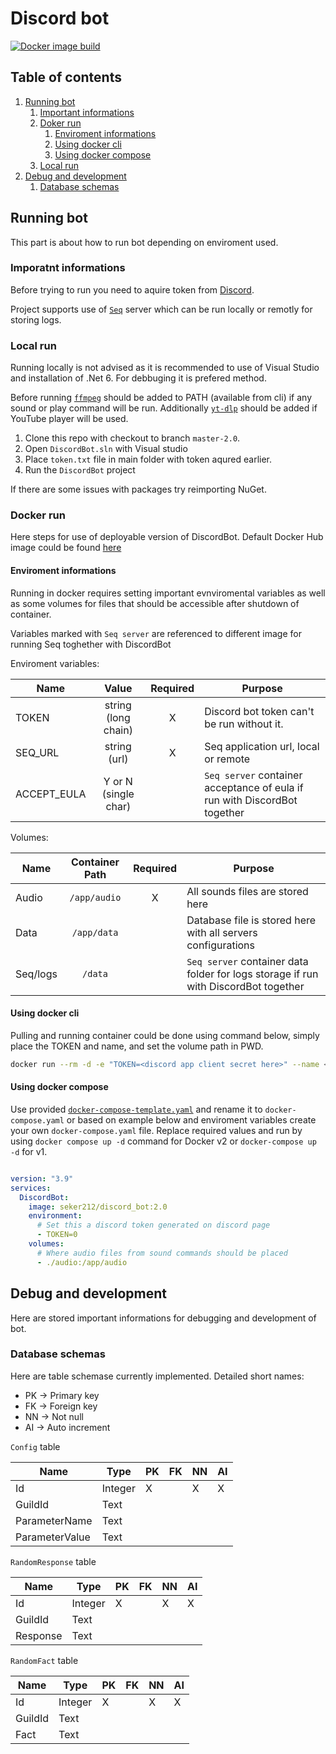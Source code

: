 # Discord bot

[![Docker image build](https://github.com/seker212/Discord_bot/actions/workflows/container-image-update.yml/badge.svg?branch=master-2.0)](https://github.com/seker212/Discord_bot/actions/workflows/container-image-update.yml)

## Table of contents

1. [Running bot](#tc1)
    1. [Important informations](#tc11)
    2. [Doker run](#tc13)
        1. [Enviroment informations](#tc131)
        2. [Using docker cli](#tc132)
        3. [Using docker compose](#tc133)
    3. [Local run](#tc12)
2. [Debug and development](#tc2)
    1. [Database schemas](#tc21)

## Running bot <a id="tc1"></a>

This part is about how to run bot depending on enviroment used.

### Imporatnt informations <a id="tc11"></a>

Before trying to run you need to aquire token from [Discord](https://discord.com/developers/applications).

Project supports use of [`Seq`](https://datalust.co/seq) server which can be run locally or remotly for storing logs.

### Local run <a id="tc12"></a>

Running locally is not advised as it is recommended to use of Visual Studio and installation of .Net 6. For debbuging it is prefered method.

Before running [`ffmpeg`](https://www.ffmpeg.org/download.html) should be added to PATH (available from cli) if any sound or play command will be run. Additionally [`yt-dlp`](https://github.com/yt-dlp/yt-dlp/releases) should be added if YouTube player will be used.

1. Clone this repo with checkout to branch `master-2.0`.
2. Open `DiscordBot.sln` with Visual studio
3. Place `token.txt` file in main folder with token aqured earlier.
4. Run the `DiscordBot` project

If there are some issues with packages try reimporting NuGet.

### Docker run <a id="tc13"></a>

Here steps for use of deployable version of DiscordBot. Default Docker Hub image could be found [here](https://hub.docker.com/r/seker212/discord_bot)

#### Enviroment informations <a id="tc131"></a>

Running in docker requires setting important evnviromental variables as well as some volumes for files that should be accessible after shutdown of container.

Variables marked with `Seq server` are referenced to different image for running Seq toghether with DiscordBot

Enviroment variables:

| Name |Value|Required | Purpose  |
|----------|:-------------:|:----:|----|
| TOKEN |  string (long chain) | X |  Discord bot token can't be run without it. |
| SEQ_URL |  string (url) | X | Seq application url, local or remote |
| ACCEPT_EULA |  Y or N (single char) |  | `Seq server` container acceptance of eula if run with DiscordBot together|

Volumes:

| Name |      Container Path      | Required | Purpose |
|----------|:-------------:|:----:|-----|
| Audio |  `/app/audio` | X | All sounds files are stored here |
| Data |  `/app/data` | | Database file is stored here with all servers configurations |
| Seq/logs |  `/data` | | `Seq server` container data folder for logs storage if run with DiscordBot together|

#### Using docker cli  <a id="tc132"></a>

Pulling and running container could be done using command below, simply place the TOKEN and name, and set the volume path in PWD.

```bash
docker run --rm -d -e "TOKEN=<discord app client secret here>" --name <name> -v <PWD>/audio:/app/audio seker212/discord_bot:2.0
```

#### Using docker compose <a id="tc133"></a>

Use provided [`docker-compose-template.yaml`](docker-compose-template.yaml) and rename it to `docker-compose.yaml` or based on example below and enviroment variables create your own `docker-compose.yaml` file. Replace required values and run by using `docker compose up -d` command for Docker v2 or `docker-compose up -d` for v1.

```yaml

version: "3.9"
services:
  DiscordBot:
    image: seker212/discord_bot:2.0
    environment:
      # Set this a discord token generated on discord page
      - TOKEN=0
    volumes: 
      # Where audio files from sound commands should be placed
      - ./audio:/app/audio

```

## Debug and development <a id="tc2"></a>

Here are stored important informations for debugging and development of bot.

### Database schemas <a id="tc21"></a>

Here are table schemase currently implemented. Detailed short names:

- PK -> Primary key
- FK -> Foreign key
- NN -> Not null
- AI -> Auto increment

`Config` table

| Name | Type | PK | FK | NN | AI |
|------|------|------|------|------|------|
| Id | Integer | X |  | X | X |
| GuildId | Text |   |  |   |   |
| ParameterName | Text |   |  |   |   |
| ParameterValue | Text |   |  |   |   |

`RandomResponse` table

| Name | Type | PK | FK | NN | AI |
|------|------|------|------|------|------|
| Id | Integer | X |  | X | X |
| GuildId | Text |   |  |   |   |
| Response | Text |   |  |   |   |

`RandomFact` table

| Name | Type | PK | FK | NN | AI |
|------|------|------|------|------|------|
| Id | Integer | X |  | X | X |
| GuildId | Text |   |  |   |   |
| Fact | Text |   |  |   |   |
